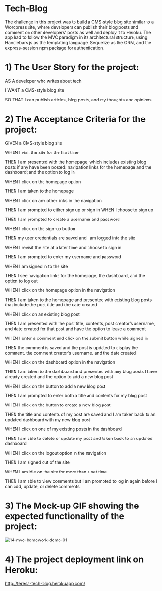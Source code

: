 # Tech-Blog

The challenge in this project was to build a CMS-style blog site similar to a Wordpress site, where developers can publish their blog posts and comment on other developers’ posts as well and deploy it to Heroku. The app had to follow the MVC paradigm in its architectural structure, using Handlebars.js as the templating language, Sequelize as the ORM, and the express-session npm package for authentication.

# 1) The User Story for the project:

AS A developer who writes about tech

I WANT a CMS-style blog site

SO THAT I can publish articles, blog posts, and my thoughts and opinions

# 2) The Acceptance Criteria for the project:

GIVEN a CMS-style blog site

WHEN I visit the site for the first time

THEN I am presented with the homepage, which includes existing blog posts if any have been posted; navigation links for the homepage and the dashboard; and the option to log in

WHEN I click on the homepage option

THEN I am taken to the homepage

WHEN I click on any other links in the navigation


THEN I am prompted to either sign up or sign in
WHEN I choose to sign up

THEN I am prompted to create a username and password

WHEN I click on the sign-up button

THEN my user credentials are saved and I am logged into the site

WHEN I revisit the site at a later time and choose to sign in

THEN I am prompted to enter my username and password

WHEN I am signed in to the site

THEN I see navigation links for the homepage, the dashboard, and the option to log out

WHEN I click on the homepage option in the navigation

THEN I am taken to the homepage and presented with existing blog posts that include the post title and the date created

WHEN I click on an existing blog post

THEN I am presented with the post title, contents, post creator’s username, and date created for that post and have the option to leave a comment

WHEN I enter a comment and click on the submit button while signed in

THEN the comment is saved and the post is updated to display the comment, the comment creator’s username, and the date created

WHEN I click on the dashboard option in the navigation

THEN I am taken to the dashboard and presented with any blog posts I have already created and the option to add a new blog post

WHEN I click on the button to add a new blog post

THEN I am prompted to enter both a title and contents for my blog post

WHEN I click on the button to create a new blog post

THEN the title and contents of my post are saved and I am taken back to an updated dashboard with my new blog post

WHEN I click on one of my existing posts in the dashboard

THEN I am able to delete or update my post and taken back to an updated dashboard

WHEN I click on the logout option in the navigation

THEN I am signed out of the site

WHEN I am idle on the site for more than a set time

THEN I am able to view comments but I am prompted to log in again before I can add, update, or delete comments

# 3) The Mock-up GIF showing the expected functionality of the project:

![14-mvc-homework-demo-01](https://user-images.githubusercontent.com/108309963/203390022-4ad6e944-72ce-4569-a50b-28ca0249693b.gif)

# 4) The project deployment link on Heroku:

http://teresa-tech-blog.herokuapp.com/
